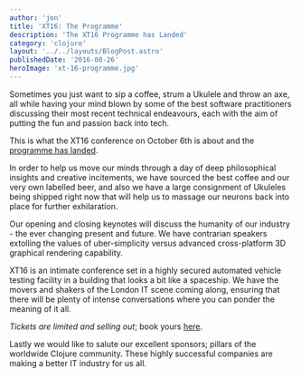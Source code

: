 ```yaml
---
author: 'jon'
title: 'XT16: The Programme'
description: 'The XT16 Programme has Landed'
category: 'clojure'
layout: '../../layouts/BlogPost.astro'
publishedDate: '2016-08-26'
heroImage: 'xt-16-programme.jpg'
---
```


Sometimes you just want to sip a coffee, strum a Ukulele and throw an
axe, all while having your mind blown by some of the best software
practitioners discussing their most recent technical endeavours, each
with the aim of putting the fun and passion back into tech.

This is what the XT16 conference on October 6th is about and the
[programme has landed](https://juxt.pro/XT16.html#programme).

In order to help us move our minds through a day of deep philosophical
insights and creative incitements, we have sourced the best coffee and
our very own labelled beer, and also we have a large consignment of
Ukuleles being shipped right now that will help us to massage our
neurons back into place for further exhilaration.

Our opening and closing keynotes will discuss the humanity of our
industry - the ever changing present and future. We have contrarian
speakers extolling the values of uber-simplicity versus advanced
cross-platform 3D graphical rendering capability.

XT16 is an intimate conference set in a highly secured automated vehicle
testing facility in a building that looks a bit like a spaceship. We
have the movers and shakers of the London IT scene coming along,
ensuring that there will be plenty of intense conversations where you
can ponder the meaning of it all.

_Tickets are limited and selling out_; book yours
[here](https://juxt.pro/XT16.html#xt16-ticketbooth).

Lastly we would like to salute our excellent sponsors; pillars of the
worldwide Clojure community. These highly successful companies are
making a better IT industry for us all.
